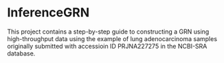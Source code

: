 # InferenceGRN
This project contains a step-by-step guide to constructing a GRN using high-throughput data using the example of lung adenocarcinoma samples originally submitted with accessioin ID PRJNA227275 in the NCBI-SRA database.
